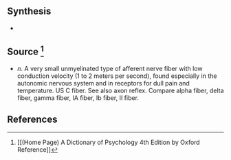 ## Synthesis
- 
## Source [^1]
- $n$. A very small unmyelinated type of afferent nerve fiber with low conduction velocity (1 to 2 meters per second), found especially in the autonomic nervous system and in receptors for dull pain and temperature. US C fiber. See also axon reflex. Compare alpha fiber, delta fiber, gamma fiber, IA fiber, Ib fiber, II fiber.
## References

[^1]: [[(Home Page) A Dictionary of Psychology 4th Edition by Oxford Reference]]